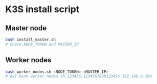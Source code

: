 # K3S install script

## Master node
```bash
bash install_master.sh
# Check NODE_TOKEN and MASTER_IP
```

## Worker nodes
```bash
bash worker_nodes.sh <NODE_TOKEN> <MASTER_IP>
# ex) bash worker_nodes.sh 123456.1234567890123456 192.168.0.100
```
